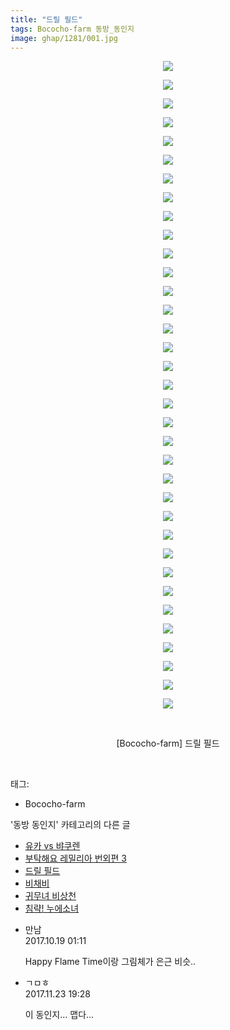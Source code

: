 ```yaml
---
title: "드릴 필드"
tags: Bococho-farm 동방_동인지
image: ghap/1281/001.jpg
---
```

<div class="article">
<p style="text-align: center; clear: none; float: none;"><img src="{{ site.nasurl }}/ghap/1281/001.jpg"/></p>
<p style="text-align: center; clear: none; float: none;"><img src="{{ site.nasurl }}/ghap/1281/002.jpg"/></p>
<p style="text-align: center; clear: none; float: none;"><img src="{{ site.nasurl }}/ghap/1281/003.jpg"/></p>
<p style="text-align: center; clear: none; float: none;"><img src="{{ site.nasurl }}/ghap/1281/004.jpg"/></p>
<p style="text-align: center; clear: none; float: none;"><img src="{{ site.nasurl }}/ghap/1281/005.jpg"/></p>
<p style="text-align: center; clear: none; float: none;"><img src="{{ site.nasurl }}/ghap/1281/006.jpg"/></p>
<p style="text-align: center; clear: none; float: none;"><img src="{{ site.nasurl }}/ghap/1281/007.jpg"/></p>
<p style="text-align: center; clear: none; float: none;"><img src="{{ site.nasurl }}/ghap/1281/008.jpg"/></p>
<p style="text-align: center; clear: none; float: none;"><img src="{{ site.nasurl }}/ghap/1281/009.jpg"/></p>
<p style="text-align: center; clear: none; float: none;"><img src="{{ site.nasurl }}/ghap/1281/010.jpg"/></p>
<p style="text-align: center; clear: none; float: none;"><img src="{{ site.nasurl }}/ghap/1281/011.jpg"/></p>
<p style="text-align: center; clear: none; float: none;"><img src="{{ site.nasurl }}/ghap/1281/012.jpg"/></p>
<p style="text-align: center; clear: none; float: none;"><img src="{{ site.nasurl }}/ghap/1281/013.jpg"/></p>
<p style="text-align: center; clear: none; float: none;"><img src="{{ site.nasurl }}/ghap/1281/014.jpg"/></p>
<p style="text-align: center; clear: none; float: none;"><img src="{{ site.nasurl }}/ghap/1281/015.jpg"/></p>
<p style="text-align: center; clear: none; float: none;"><img src="{{ site.nasurl }}/ghap/1281/016.jpg"/></p>
<p style="text-align: center; clear: none; float: none;"><img src="{{ site.nasurl }}/ghap/1281/017.jpg"/></p>
<p style="text-align: center; clear: none; float: none;"><img src="{{ site.nasurl }}/ghap/1281/018.jpg"/></p>
<p style="text-align: center; clear: none; float: none;"><img src="{{ site.nasurl }}/ghap/1281/019.jpg"/></p>
<p style="text-align: center; clear: none; float: none;"><img src="{{ site.nasurl }}/ghap/1281/020.jpg"/></p>
<p style="text-align: center; clear: none; float: none;"><img src="{{ site.nasurl }}/ghap/1281/021.jpg"/></p>
<p style="text-align: center; clear: none; float: none;"><img src="{{ site.nasurl }}/ghap/1281/022.jpg"/></p>
<p style="text-align: center; clear: none; float: none;"><img src="{{ site.nasurl }}/ghap/1281/023.jpg"/></p>
<p style="text-align: center; clear: none; float: none;"><img src="{{ site.nasurl }}/ghap/1281/024.jpg"/></p>
<p style="text-align: center; clear: none; float: none;"><img src="{{ site.nasurl }}/ghap/1281/025.jpg"/></p>
<p style="text-align: center; clear: none; float: none;"><img src="{{ site.nasurl }}/ghap/1281/026.jpg"/></p>
<p style="text-align: center; clear: none; float: none;"><img src="{{ site.nasurl }}/ghap/1281/027.jpg"/></p>
<p style="text-align: center; clear: none; float: none;"><img src="{{ site.nasurl }}/ghap/1281/028.jpg"/></p>
<p style="text-align: center; clear: none; float: none;"><img src="{{ site.nasurl }}/ghap/1281/029.jpg"/></p>
<p style="text-align: center; clear: none; float: none;"><img src="{{ site.nasurl }}/ghap/1281/030.jpg"/></p>
<p style="text-align: center; clear: none; float: none;"><img src="{{ site.nasurl }}/ghap/1281/031.jpg"/></p>
<p style="text-align: center; clear: none; float: none;"><img src="{{ site.nasurl }}/ghap/1281/032.jpg"/></p>
<p style="text-align: center; clear: none; float: none;"><img src="{{ site.nasurl }}/ghap/1281/033.jpg"/></p>
<p style="text-align: center; clear: none; float: none;"><img src="{{ site.nasurl }}/ghap/1281/034.jpg"/></p>
<p style="text-align: center; clear: none; float: none;"><img src="{{ site.nasurl }}/ghap/1281/035.jpg"/></p>
<p style="text-align: center; clear: none; float: none;"><br/></p>
<p style="text-align: center; clear: none; float: none;">[Bococho-farm] 드릴 필드</p>
<p><br/></p>
</div><div class="tagTrail">
<p>태그: </p>
<ul>
<li>Bococho-farm</li>
</ul>
</div><div class="another">
<p>'동방 동인지' 카테고리의 다른 글</p>
<ul>
<li><a href="/2016-08-01-ghap_1283">유카 vs 뱌쿠렌</a></li>
<li><a href="/2016-08-01-ghap_1282">부탁해요 레밀리아 번외편 3</a></li>
<li><a href="/2016-08-01-ghap_1281">드릴 필드</a></li>
<li><a href="/2016-07-31-ghap_1280">비채비</a></li>
<li><a href="/2016-07-31-ghap_1279">귀무녀 비상천</a></li>
<li><a href="/2016-07-31-ghap_1277">침략! 누에소녀</a></li>
</ul>
</div><div class="cb_module cb_fluid">
<div class="cb_wrt cb_profile">
<div class="comment">
<ul>
<li class="cb_thumb_off" id="comment15108711">
<div class="cb_comment_area">
<div class="cb_info_area">
<div class="cb_section">
<span class="cb_nick_name">만남</span>
</div>
<div class="cb_section">
<span class="cb_date">2017.10.19 01:11 </span>
</div>
</div>
<div class="cb_dsc_comment">
<p class="cb_dsc">
											Happy Flame Time이랑 그림체가 은근 비슷..
										</p>
</div>
</div></li>
<li class="cb_thumb_off" id="comment15136157">
<div class="cb_comment_area">
<div class="cb_info_area">
<div class="cb_section">
<span class="cb_nick_name">ㄱㅁㅎ</span>
</div>
<div class="cb_section">
<span class="cb_date">2017.11.23 19:28 </span>
</div>
</div>
<div class="cb_dsc_comment">
<p class="cb_dsc">
											이 동인지... 맵다...
										</p>
</div>
</div></li>
</ul>
</div>
</div><!-- commentList close -->
</div>